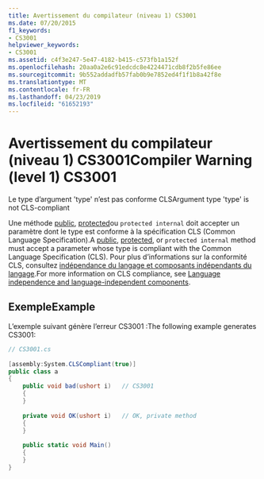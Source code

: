 ```yaml
---
title: Avertissement du compilateur (niveau 1) CS3001
ms.date: 07/20/2015
f1_keywords:
- CS3001
helpviewer_keywords:
- CS3001
ms.assetid: c4f3e247-5e47-4182-b415-c573fb1a152f
ms.openlocfilehash: 20aa0a2e6c91edcdc8e4224471cdb8f2b5fe86ee
ms.sourcegitcommit: 9b552addadfb57fab0b9e7852ed4f1f1b8a42f8e
ms.translationtype: MT
ms.contentlocale: fr-FR
ms.lasthandoff: 04/23/2019
ms.locfileid: "61652193"
---
```

# <a name="compiler-warning-level-1-cs3001"></a><span data-ttu-id="abc70-102">Avertissement du compilateur (niveau 1) CS3001</span><span class="sxs-lookup"><span data-stu-id="abc70-102">Compiler Warning (level 1) CS3001</span></span>
<span data-ttu-id="abc70-103">Le type d’argument 'type' n’est pas conforme CLS</span><span class="sxs-lookup"><span data-stu-id="abc70-103">Argument type 'type' is not CLS-compliant</span></span>  
  
 <span data-ttu-id="abc70-104">Une méthode [public](../../csharp/language-reference/keywords/public.md), [protected](../../csharp/language-reference/keywords/protected.md)ou `protected internal` doit accepter un paramètre dont le type est conforme à la spécification CLS (Common Language Specification).</span><span class="sxs-lookup"><span data-stu-id="abc70-104">A [public](../../csharp/language-reference/keywords/public.md), [protected](../../csharp/language-reference/keywords/protected.md), or `protected internal` method must accept a parameter whose type is compliant with the Common Language Specification (CLS).</span></span> <span data-ttu-id="abc70-105">Pour plus d’informations sur la conformité CLS, consultez [indépendance du langage et composants indépendants du langage](../../standard/language-independence.md).</span><span class="sxs-lookup"><span data-stu-id="abc70-105">For more information on CLS compliance, see  [Language independence and language-independent components](../../standard/language-independence.md).</span></span>  
  
## <a name="example"></a><span data-ttu-id="abc70-106">Exemple</span><span class="sxs-lookup"><span data-stu-id="abc70-106">Example</span></span>  
 <span data-ttu-id="abc70-107">L’exemple suivant génère l’erreur CS3001 :</span><span class="sxs-lookup"><span data-stu-id="abc70-107">The following example generates CS3001:</span></span>  
  
```csharp  
// CS3001.cs  
  
[assembly:System.CLSCompliant(true)]  
public class a  
{  
    public void bad(ushort i)   // CS3001  
    {  
    }  
  
    private void OK(ushort i)   // OK, private method  
    {  
    }  
  
    public static void Main()  
    {  
    }  
}  
```

